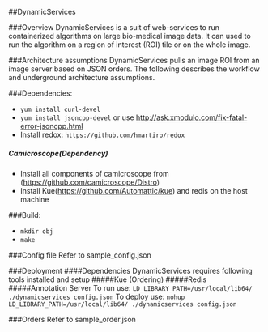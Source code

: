 ##DynamicServices

###Overview
DynamicServices is a suit of web-services to run containerized algorithms on large bio-medical image data. It can used to run the algorithm on a region of interest (ROI) tile or on the whole image.  

###Architecture assumptions
DynamicServices pulls an image ROI from an image server based on JSON orders. The following describes the workflow and underground architecture assumptions. 

###Dependencies:
* `yum install curl-devel`
* `yum install jsoncpp-devel` or use http://ask.xmodulo.com/fix-fatal-error-jsoncpp.html
* Install redox: `https://github.com/hmartiro/redox`

##### Camicroscope(Dependency)
* Install all components of camicroscope from (https://github.com/camicroscope/Distro)
* Install Kue(https://github.com/Automattic/kue) and redis on the host machine

###Build:
* `mkdir obj`
* `make`

###Config file
Refer to sample_config.json

###Deployment
####Dependencies
DynamicServices requires following tools installed and setup
#####Kue (Ordering)
#####Redis
#####Annotation Server
To run use:
`LD_LIBRARY_PATH=/usr/local/lib64/ ./dynamicservices config.json`
To deploy use:
`nohup LD_LIBRARY_PATH=/usr/local/lib64/ ./dynamicservices config.json`

###Orders
Refer to sample_order.json
